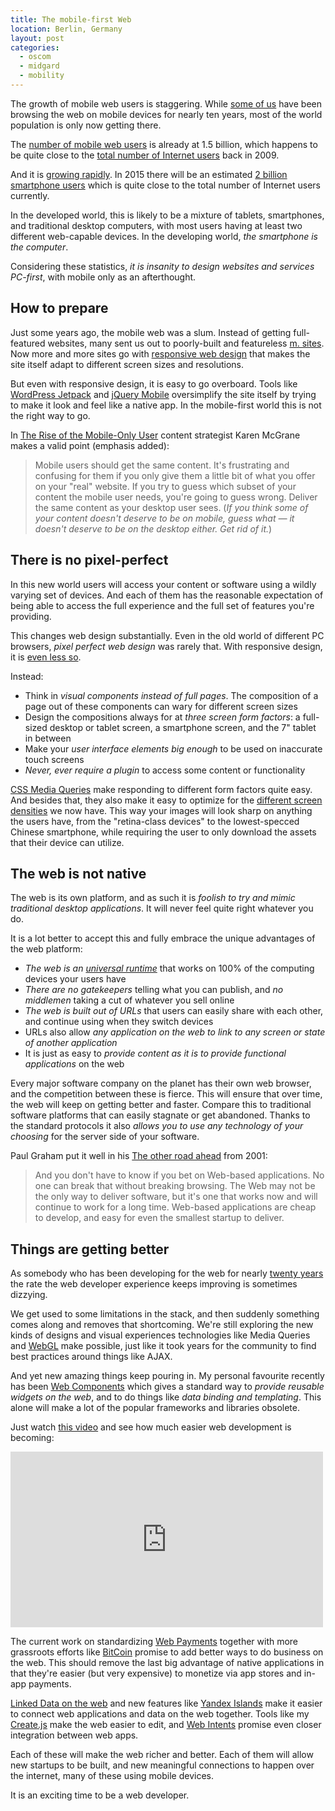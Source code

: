 ```yaml
---
title: The mobile-first Web
location: Berlin, Germany
layout: post
categories:
  - oscom
  - midgard
  - mobility
---
```

The growth of mobile web users is staggering. While [some of us](http://bergie.iki.fi/blog/meego-diaspora/) have been browsing the web on mobile devices for nearly ten years, most of the world population is only now getting there.

The [number of mobile web users](http://www.tuaw.com/2013/05/31/internet-trends-report-highlights-ipads-incredible-success-roo/) is already at 1.5 billion, which happens to be quite close to the [total number of Internet users](http://www.internetworldstats.com/blog.htm) back in 2009.

And it is [growing rapidly](http://www.fiercemobileit.com/story/global-smartphone-market-growth-estimates-vary-among-research-firms/2013-06-03). In 2015 there will be an estimated [2 billion smartphone users](http://finance.yahoo.com/news/number-smartphones-around-world-top-122000896.html) which is quite close to the total number of Internet users currently.

In the developed world, this is likely to be a mixture of tablets, smartphones, and traditional desktop computers, with most users having at least two different web-capable devices. In the developing world, *the smartphone is the computer*.

Considering these statistics, *it is insanity to design websites and services PC-first*, with mobile only as an afterthought.

## How to prepare

Just some years ago, the mobile web was a slum. Instead of getting full-featured websites, many sent us out to poorly-built and featureless [m. sites](http://www.mobify.com/blog/6-reasons-mdot-websites-are-dead-ends/). Now more and more sites go with [responsive web design](http://en.wikipedia.org/wiki/Responsive_web_design) that makes the site itself adapt to different screen sizes and resolutions.

But even with responsive design, it is easy to go overboard. Tools like [WordPress Jetpack](http://jetpack.me/support/mobile-theme/) and [jQuery Mobile](http://jquerymobile.com/) oversimplify the site itself by trying to make it look and feel like a native app. In the mobile-first world this is not the right way to go.

In [The Rise of the Mobile-Only User](http://blogs.hbr.org/cs/2013/05/the_rise_of_the_mobile-only_us.html) content strategist Karen McGrane makes a valid point (emphasis added):

> Mobile users should get the same content. It's frustrating and confusing for them if you only give them a little bit of what you offer on your "real" website. If you try to guess which subset of your content the mobile user needs, you're going to guess wrong. Deliver the same content as your desktop user sees. (*If you think some of your content doesn't deserve to be on mobile, guess what — it doesn't deserve to be on the desktop either. Get rid of it.*)

## There is no pixel-perfect

In this new world users will access your content or software using a wildly varying set of devices. And each of them has the reasonable expectation of being able to access the full experience and the full set of features you're providing.

This changes web design substantially. Even in the old world of different PC browsers, *pixel perfect web design* was rarely that. With responsive design, it is [even less so](http://blog.microsecommerce.com/index.php/uncategorized/responsive-design-and-the-demise-of-pixel-perfect/).

Instead:

* Think in *visual components instead of full pages*. The composition of a page out of these components can wary for different screen sizes
* Design the compositions always for at *three screen form factors*: a full-sized desktop or tablet screen, a smartphone screen, and the 7" tablet in between
* Make your *user interface elements big enough* to be used on inaccurate touch screens
* *Never, ever require a plugin* to access some content or functionality

[CSS Media Queries](http://css-tricks.com/css-media-queries/) make responding to different form factors quite easy. And besides that, they also make it easy to optimize for the [different screen densities](http://developer.android.com/training/multiscreen/screendensities.html#TaskProvideAltBmp) we now have. This way your images will look sharp on anything the users have, from the "retina-class devices" to the lowest-specced Chinese smartphone, while requiring the user to only download the assets that their device can utilize.

## The web is not native

The web is its own platform, and as such it is *foolish to try and mimic traditional desktop applications*. It will never feel quite right whatever you do.

It is a lot better to accept this and fully embrace the unique advantages of the web platform:

* *The web is an [universal runtime](http://bergie.iki.fi/blog/the_universal_runtime/)* that works on 100% of the computing devices your users have
* *There are no gatekeepers* telling what you can publish, and *no middlemen* taking a cut of whatever you sell online
* *The web is built out of URLs* that users can easily share with each other, and continue using when they switch devices
* URLs also allow *any application on the web to link to any screen or state of another application*
* It is just as easy to *provide content as it is to provide functional applications* on the web

Every major software company on the planet has their own web browser, and the competition between these is fierce. This will ensure that over time, the web will keep on getting better and faster. Compare this to traditional software platforms that can easily stagnate or get abandoned. Thanks to the standard protocols it also *allows you to use any technology of your choosing* for the server side of your software.

Paul Graham put it well in his [The other road ahead](http://paulgraham.com/road.html) from 2001:

>  And you don't have to know if you bet on Web-based applications. No one can break that without breaking browsing. The Web may not be the only way to deliver software, but it's one that works now and will continue to work for a long time. Web-based applications are cheap to develop, and easy for even the smallest startup to deliver.

## Things are getting better

As somebody who has been developing for the web for nearly [twenty years](http://press.web.cern.ch/press-releases/2013/04/cern-celebrates-20-years-free-open-web) the rate the web developer experience keeps improving is sometimes dizzying.

We get used to some limitations in the stack, and then suddenly something comes along and removes that shortcoming. We're still exploring the new kinds of designs and visual experiences technologies like Media Queries and [WebGL](http://en.wikipedia.org/wiki/WebGL) make possible, just like it took years for the community to find best practices around things like AJAX.

And yet new amazing things keep pouring in. My personal favourite recently has been [Web Components](http://www.polymer-project.org/) which gives a standard way to *provide reusable widgets on the web*, and to do things like *data binding and templating*. This alone will make a lot of the popular frameworks and libraries obsolete.

Just watch [this video](http://youtu.be/0g0oOOT86NY) and see how much easier web development is becoming:

<iframe width="500" height="281" src="http://www.youtube.com/embed/0g0oOOT86NY" frameborder="0" allowfullscreen></iframe>

The current work on standardizing [Web Payments](https://payswarm.com/) together with more grassroots efforts like [BitCoin](http://bitcoin.org/en/) promise to add better ways to do business on the web. This should remove the last big advantage of native applications in that they're easier (but very expensive) to monetize via app stores and in-app payments.

[Linked Data on the web](http://rdfa.info/) and new features like [Yandex Islands](http://beta.yandex.com/) make it easier to connect web applications and data on the web together. Tools like my [Create.js](http://createjs.org/) make the web easier to edit, and [Web Intents](http://webintents.org/) promise even closer integration between web apps.

Each of these will make the web richer and better. Each of them will allow new startups to be built, and new meaningful connections to happen over the internet, many of these using mobile devices.

It is an exciting time to be a web developer.
